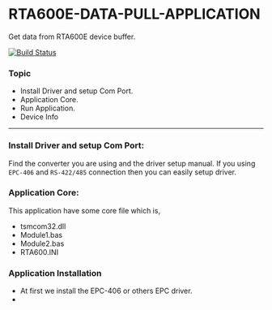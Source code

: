 # RTA600E-DATA-PULL-APPLICATION
Get data from RTA600E device buffer.

[![Build Status](https://travis-ci.org/joemccann/dillinger.svg?branch=master)](https://travis-ci.org/joemccann/dillinger)

### Topic
- Install Driver and setup Com Port.
- Application Core.
- Run Application.
- Device Info

---

### Install Driver and setup Com Port:

Find the converter you are using and the driver setup manual. If you using `EPC-406` and `RS-422/485` connection then you can easily setup driver.

### Application Core:

This application have some core file which is,
- tsmcom32.dll
- Module1.bas
- Module2.bas
- RTA600.INI

### Application Installation
- At first we install the EPC-406 or others EPC driver.
- 
